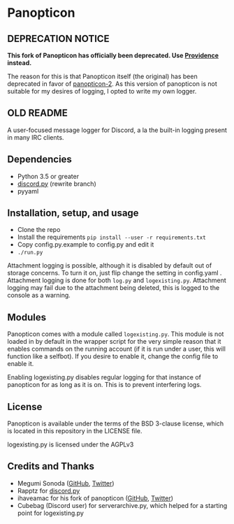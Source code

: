 # Panopticon

## DEPRECATION NOTICE

**This fork of Panopticon has officially been deprecated. Use [Providence](https://github.com/noirscape/providence) instead.**

The reason for this is that Panopticon itself (the original) has been deprecated in favor of [panopticon-2](https://github.com/ihaveamac/panopticon-2). As this version of panopticon is not suitable for my desires of logging, I opted to write my own logger.

## OLD README

A user-focused message logger for Discord, a la the built-in logging present in many IRC clients.

## Dependencies

* Python 3.5 or greater
* [discord.py](https://github.com/Rapptz/discord.py) (rewrite branch)
* pyyaml

## Installation, setup, and usage

* Clone the repo
* Install the requirements `pip install --user -r requirements.txt`
* Copy config.py.example to config.py and edit it
* `./run.py`

Attachment logging is possible, although it is disabled by default out of storage concerns. To turn it on, just flip change the setting in config.yaml . Attachment logging is done for both `log.py` and `logexisting.py`. Attachment logging may fail due to the attachment being deleted, this is logged to the console as a warning.

## Modules

Panopticon comes with a module called `logexisting.py`. This module is not loaded in by default in the wrapper script for the very simple reason that it enables commands on the running account (if it is run under a user, this will function like a selfbot). If you desire to enable it, change the config file to enable it.

Enabling logexisting.py disables regular logging for that instance of panopticon for as long as it is on. This is to prevent interfering logs.

## License

Panopticon is available under the terms of the BSD 3-clause license, which is located in this repository in the LICENSE file.

logexisting.py is licensed under the AGPLv3

## Credits and Thanks

* Megumi Sonoda ([GitHub](https://github.com/megumisonoda), [Twitter](https://twitter.com/dreamyspell))
* Rapptz for [discord.py](https://github.com/Rapptz/discord.py)
* ihaveamac for his fork of panopticon ([GitHub](https://github.com/ihaveamac), [Twitter](https://twitter.com/ihaveamac))
* Cubebag (Discord user) for serverarchive.py, which helped for a starting point for logexisting.py
